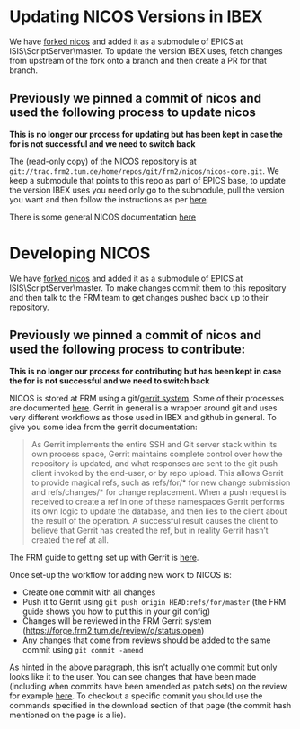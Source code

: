 # Updating NICOS Versions in IBEX

We have [forked nicos](https://github.com/ISISComputingGroup/nicos) and added it as a submodule of EPICS at ISIS\ScriptServer\master. To update the version IBEX uses, fetch changes from upstream of the fork onto a branch and then create a PR for that branch.

## Previously we pinned a commit of nicos and used the following process to update nicos

**This is no longer our process for updating but has been kept in case the for is not successful and we need to switch back**

The (read-only copy) of the NICOS repository is at `git://trac.frm2.tum.de/home/repos/git/frm2/nicos/nicos-core.git`. We keep a submodule that points to this repo as part of EPICS base, to update the version IBEX uses you need only go to the submodule, pull the version you want and then follow the instructions as per [here](https://github.com/ISISComputingGroup/ibex_developers_manual/wiki/Git-workflow#reviewing-work-for-the-submodules-of-epics).

There is some general NICOS documentation [here](https://forge.frm2.tum.de/nicos/doc/nicos-master/)

# Developing NICOS

We have [forked nicos](https://github.com/ISISComputingGroup/nicos) and added it as a submodule of EPICS at ISIS\ScriptServer\master. To make changes commit them to this repository and then talk to the FRM team to get changes pushed back up to their repository.

## Previously we pinned a commit of nicos and used the following process to contribute:

**This is no longer our process for contributing but has been kept in case the for is not successful and we need to switch back**

NICOS is stored at FRM using a git/[gerrit system](https://www.gerritcodereview.com/). Some of their processes are documented [here](https://forge.frm2.tum.de/wiki/projects:nicos:index). Gerrit in general is a wrapper around git and uses very different workflows as those used in IBEX and github in general. To give you some idea from the gerrit documentation:

> As Gerrit implements the entire SSH and Git server stack within its own process space, Gerrit maintains complete control over how the repository is updated, and what responses are sent to the git push client invoked by the end-user, or by repo upload. This allows Gerrit to provide magical refs, such as refs/for/* for new change submission and refs/changes/* for change replacement. When a push request is received to create a ref in one of these namespaces Gerrit performs its own logic to update the database, and then lies to the client about the result of the operation. A successful result causes the client to believe that Gerrit has created the ref, but in reality Gerrit hasn’t created the ref at all.

The FRM guide to getting set up with Gerrit is [here](https://forge.frm2.tum.de/wiki/services:gerrit:using_git_gerrit).

Once set-up the workflow for adding new work to NICOS is:
* Create one commit with all changes 
* Push it to Gerrit using `git push origin HEAD:refs/for/master` (the FRM guide shows you how to put this in your git config)
* Changes will be reviewed in the FRM Gerrit system (https://forge.frm2.tum.de/review/q/status:open)
* Any changes that come from reviews should be added to the same commit using `git commit -amend`

As hinted in the above paragraph, this isn't actually one commit but only looks like it to the user. You can see changes that have been made (including when commits have been amended as patch sets) on the review, for example [here](https://forge.frm2.tum.de/review/#/c/18861/4). To checkout a specific commit you should use the commands specified in the download section of that page (the commit hash mentioned on the page is a lie).